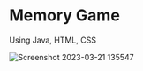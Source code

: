 # Memory Game
 Using Java, HTML, CSS


![Screenshot 2023-03-21 135547](https://user-images.githubusercontent.com/106100235/226699458-a35adae0-f953-418b-9896-1b92f0062b1c.png)
